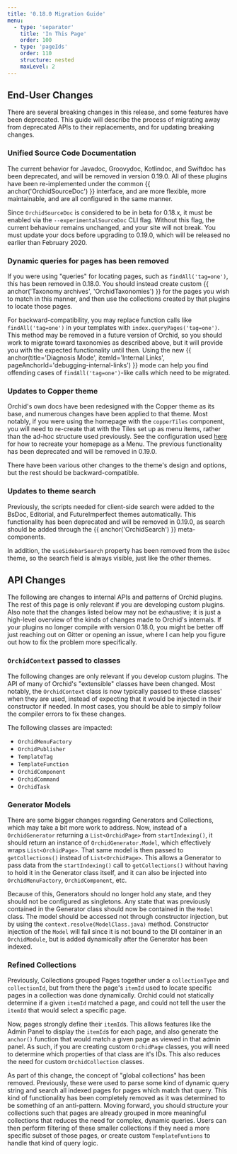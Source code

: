 ```yaml
---
title: '0.18.0 Migration Guide'
menu:
  - type: 'separator'
    title: 'In This Page'
    order: 100
  - type: 'pageIds'
    order: 110
    structure: nested
    maxLevel: 2
---
```


## End-User Changes

There are several breaking changes in this release, and some features have been deprecated. This guide will describe the
 process of migrating away from deprecated APIs to their replacements, and for updating breaking changes.
 
### Unified Source Code Documentation

The current behavior for Javadoc, Groovydoc, Kotlindoc, and Swiftdoc has been deprecated, and will be removed in version
0.19.0. All of these plugins have been re-implemented under the common {{ anchor('OrchidSourceDoc') }} interface, and 
are more flexible, more maintainable, and are all configured in the same manner. 

Since `OrchidSourceDoc` is considered to be in beta for 0.18.x, it must be enabled via the `--experimentalSourceDoc` CLI
flag. Without this flag, the current behaviour remains unchanged, and your site will not break. You must update your 
docs before upgrading to 0.19.0, which will be released no earlier than February 2020.

### Dynamic queries for pages has been removed

If you were using "queries" for locating pages, such as `findAll('tag=one')`, this has been removed in 0.18.0. You
should instead create custom {{ anchor('Taxonomy archives', 'OrchidTaxonomies') }} for the pages you wish to match in 
this manner, and then use the collections created by that plugins to locate those pages. 

For backward-compatibility, you may replace function calls like `findAll('tag=one')` in your templates with 
`index.queryPages('tag=one')`. This method may be removed in a future version of Orchid, so you should work to migrate 
toward taxonomies as described above, but it will provide you with the expected functionality until then. Using the new
{{ anchor(title='Diagnosis Mode', itemId='Internal Links', pageAnchorId='debugging-internal-links') }} mode can help you 
find offending cases of `findAll('tag=one')`-like calls which need to be migrated.

### Updates to Copper theme

Orchid's own docs have been redesigned with the Copper theme as its base, and numerous changes have been applied to that
theme. Most notably, if you were using the homepage with the `copperTiles` component, you will need to re-create that 
with the Tiles set up as menu items, rather than the ad-hoc structure used previously. See the configuration used 
[here](https://github.com/JavaEden/Orchid/blob/dev/OrchidCore/src/orchid/resources/config/theme/demo/Copper.yml#L5) for
how to recreate your homepage as a Menu. The previous functionality has been deprecated and will be removed in 0.19.0.

There have been various other changes to the theme's design and options, but the rest should be backward-compatible.

### Updates to theme search

Previously, the scripts needed for client-side search were added to the BsDoc, Editorial, and FutureImperfect themes 
automatically. This functionality has been deprecated and will be removed in 0.19.0, as search should be added through
the {{ anchor('OrchidSearch') }} meta-components.

In addition, the `useSidebarSearch` property has been removed from the `BsDoc` theme, so the search field is always 
visible, just like the other themes. 

## API Changes

The following are changes to internal APIs and patterns of Orchid plugins. The rest of this page is only relevant if you
are developing custom plugins. Also note that the changes listed below may not be exhaustive; it is just a high-level 
overview of the kinds of changes made to Orchid's internals. If your plugins no longer compile with version 0.18.0, you
might be better off just reaching out on Gitter or opening an issue, where I can help you figure out how to fix the 
problem more specifically.

### `OrchidContext` passed to classes 

The following changes are only relevant if you develop custom plugins. The API of many of Orchid's "extensible" classes
have been changed. Most notably, the `OrchidContext` class is now typically passed to these classes' when they are used,
instead of expecting that it would be injected in their constructor if needed. In most cases, you should be able to 
simply follow the compiler errors to fix these changes.

The following classes are impacted:

- `OrchidMenuFactory`
- `OrchidPublisher`
- `TemplateTag`
- `TemplateFunction`
- `OrchidComponent`
- `OrchidCommand`
- `OrchidTask`

### Generator Models

There are some bigger changes regarding Generators and Collections, which may take a bit more work to address. Now, 
instead of a `OrchidGenerator` returning a `List<OrchidPage>` from `startIndexing()`, it should return an instance of
`OrchidGenerator.Model`, which effectively wraps `List<OrchidPage>`. That same model is then passed to 
`getCollections()` instead of `List<OrchidPage>`. This allows a Generator to pass data from the `startIndexing()` call 
to `getCollections()` without having to hold it in the Generator class itself, and it can also be injected into 
`OrchidMenuFactory`, `OrchidComponent`, etc. 

Because of this, Generators should no longer hold any state, and they should not be configured as singletons. Any state 
that was previously contained in the Generator class should now be contained in the `Model` class. The model should be 
accessed not through constructor injection, but by using the `context.resolve(ModelClass.java)` method. Constructor 
injection of the `Model` will fail since it is not bound to the DI container in an `OrchidModule`, but is added 
dynamically after the Generator has been indexed. 

### Refined Collections

Previously, Collections grouped Pages together under a `collectionType` and `collectionId`, but from there the page's
`itemId` used to locate specific pages in a collection was done dynamically. Orchid could not statically determine if a
given `itemId` matched a page, and could not tell the user the `itemId` that would select a specific page.

Now, pages strongly define their `itemId`s. This allows features like the Admin Panel to display the `itemId`s for each
page, and also generate the `anchor()` function that would match a given page as viewed in that admin panel. As such, if
you are creating custom `OrchidPage` classes, you will need to determine which properties of that class are it's IDs. 
This also reduces the need for custom `OrchidCollection` classes.

As part of this change, the concept of "global collections" has been removed. Previously, these were used to parse some 
kind of dynamic query string and search all indexed pages for pages which match that query. This kind of functionality 
has been completely removed as it was determined to be something of an anti-pattern. Moving forward, you should 
structure your collections such that pages are already grouped in more meaningful collections that reduces the need for 
complex, dynamic queries. Users can then perform filtering of these smaller collections if they need a more specific 
subset of those pages, or create custom `TemplateFuntions` to handle that kind of query logic.
